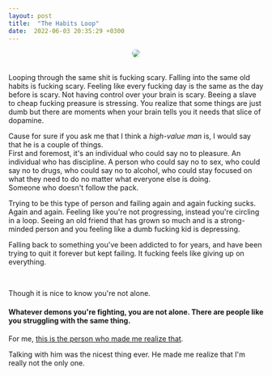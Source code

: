 ```yaml
---
layout: post
title:  "The Habits Loop"
date:  2022-06-03 20:35:29 +0300
---
```


<center>
<img style = "border-radius: 40px;" src = "https://4.bp.blogspot.com/-TqaMm_Mbnqs/W22gr172q2I/AAAAAAAANH4/kA58ebPJuXsLl-JGfTTA8yN-JUY2fzrUACLcBGAs/s640/main-qimg-75a21e64de01b16213b26bdc7ac25b03.png">
</center>
<br>

Looping through the same shit is fucking scary. Falling into the same old habits is fucking scary. Feeling like every fucking day is the same as the day before is scary. Not having control over your brain is scary. Beeing a slave to cheap fucking preasure is stressing. You realize that some things are just dumb but there are moments when your brain tells you it needs that slice of dopamine. 

Cause for sure if you ask me that I think a _high-value man_ is, I would say that he is a couple of things.  
First and foremost, it's an individual who could say no to pleasure. An individual who has discipline. A person who could say no to sex, who could say no to drugs, who could say no to alcohol, who could stay focused on what they need to do no matter what everyone else is doing.  
Someone who doesn't follow the pack.  

Trying to be this type of person and failing again and again fucking sucks. Again and again. Feeling like you're not progressing, instead you're circling in a loop. Seeing an old friend that has grown so much and is a strong-minded person and you feeling like a dumb fucking kid is depressing.  

Falling back to something you've been addicted to for years, and have been trying to quit it forever but kept failing. It fucking feels like giving up on everything.

<br>

Though it is nice to know you're not alone.  

#### Whatever demons you're fighting, you are not alone. There are people like you struggling with the same thing.  

For me, [this is the person who made me realize that](https://www.instagram.com/mc.pavlidis/).

Talking with him was the nicest thing ever. He made me realize that I'm really not the only one. 

<br>
